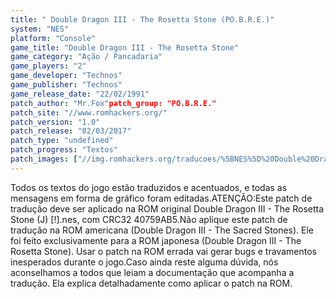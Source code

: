 ```yaml
---
title: " Double Dragon III - The Rosetta Stone (PO.B.R.E.)"
system: "NES"
platform: "Console"
game_title: "Double Dragon III - The Rosetta Stone"
game_category: "Ação / Pancadaria"
game_players: "2"
game_developer: "Technos"
game_publisher: "Technos"
game_release_date: "22/02/1991"
patch_author: "Mr.Fox"patch_group: "PO.B.R.E."
patch_site: "//www.romhackers.org/"
patch_version: "1.0"
patch_release: "02/03/2017"
patch_type: "undefined"
patch_progress: "Textos"
patch_images: ["//img.romhackers.org/traducoes/%5BNES%5D%20Double%20Dragon%203j%20-%20POBRE%20-%201.png","//img.romhackers.org/traducoes/%5BNES%5D%20Double%20Dragon%203j%20-%20POBRE%20-%202.png","//img.romhackers.org/traducoes/%5BNES%5D%20Double%20Dragon%203j%20-%20POBRE%20-%203.png"]
---
```

Todos os textos do jogo estão traduzidos e acentuados, e todas as mensagens em forma de gráfico foram editadas.ATENÇÃO:Este patch de tradução deve ser aplicado na ROM original Double Dragon III - The Rosetta Stone (J) [!].nes, com CRC32 40759AB5.Não aplique este patch de tradução na ROM americana (Double Dragon III - The Sacred Stones). Ele foi feito exclusivamente para a ROM japonesa (Double Dragon III - The Rosetta Stone). Usar o patch na ROM errada vai gerar bugs e travamentos inesperados durante o jogo.Caso ainda reste alguma dúvida, nós aconselhamos a todos que leiam a documentação que acompanha a tradução. Ela explica detalhadamente como aplicar o patch na ROM.